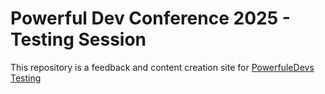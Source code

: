 # Powerful Dev Conference 2025 - Testing Session

This repository is a feedback and content creation site for [PowerfuleDevs Testing](https://grant-archibald-ms.github.io/powerfuldev-testing)
